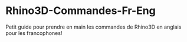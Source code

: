 # Rhino3D-Commandes-Fr-Eng
Petit guide pour prendre en main les commandes de Rhino3D en anglais pour les francophones!
